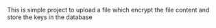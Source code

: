 This is simple project to upload a file which encrypt the file content and store the keys in the database
